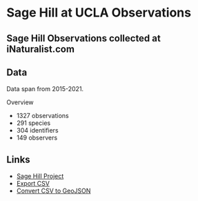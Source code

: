 # Sage Hill at UCLA Observations
Sage Hill Observations collected at iNaturalist.com
---
## Data
Data span from 2015-2021.

Overview
- 1327 observations
- 291 species
- 304 identifiers
- 149 observers

## Links
- [Sage Hill Project](https://www.inaturalist.org/projects/ucla-sage-hill-preserve)
- [Export CSV](https://www.inaturalist.org/observations/export)
- [Convert CSV to GeoJSON](http://convertcsv.com/csv-to-geojson.htm)


